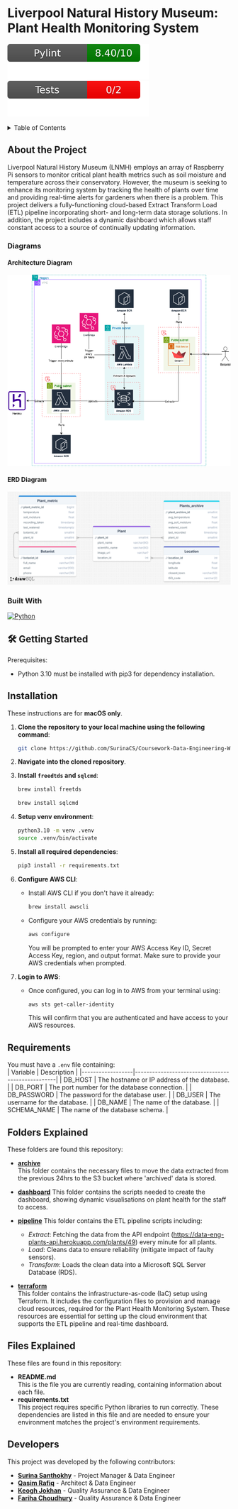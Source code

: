 # Liverpool Natural History Museum: Plant Health Monitoring System
![Pylint Score](.github/badges/pylint.svg)  
![Pytest Score](.github/badges/test.svg)

<!-- TABLE OF CONTENTS -->
<details>
  <summary>Table of Contents</summary>
  <ol>
    <li>
      <a href="#about-the-project">About The Project</a>
      <ul>
        <li><a href="#Diagrams">Diagrams</a></li>
      </ul>
      <ul>
        <li><a href="#built-with">Built With</a></li>
      </ul>
    </li>
    <li>
      <a href="#getting-started">Getting Started</a>
      <ul>
        <li><a href="#prerequisites">Prerequisites</a></li>
        <li><a href="#installation">Installation</a></li>
      </ul>
    <li>
    <a href="#Requirements">Requirements</a>
    </li>
    <li>
    <a href="#folders-explained">Files Explained</a>
    </li>
    <li>
    <a href="#files-explained">Folders Explained</a>
    </li>
    <li>
    <a href="#developers">Developers</a>
    </li>
  </ol>
</details>

## About the Project
Liverpool Natural History Museum (LNMH) employs an array of Raspberry Pi sensors to monitor critical plant health metrics such as soil moisture and temperature across their conservatory. However, the museum is seeking to enhance its monitoring system by tracking the health of plants over time and providing real-time alerts for gardeners when there is a problem. This project delivers a fully-functioning cloud-based Extract Transform Load (ETL) pipeline incorporating short- and long-term data storage solutions. In addition, the project includes a dynamic dashboard which allows staff constant access to a source of continually updating information. 


### Diagrams

#### Architecture Diagram

![Architecture Diagram](/images/architecture-diagram.png)

#### ERD Diagram

![ERD Diagram](/images/ERD-diagram.png)

### Built With
 [![Python][Python.com]][Python-url]


## 🛠️ Getting Started
Prerequisites:
- Python 3.10 must be installed with pip3 for dependency installation.  


## Installation
These instructions are for **macOS only**.

1. **Clone the repository to your local machine using the following command**:
    ```sh
    git clone https://github.com/SurinaCS/Coursework-Data-Engineering-Week-5.git
    ```
2. **Navigate into the cloned repository**.
3. **Install `freedtds` and `sqlcmd`**:
    ```sh
    brew install freetds
    ```
    ```zsh
    brew install sqlcmd
    ```
4. **Setup venv environment**:
    ```zsh
    python3.10 -m venv .venv
    source .venv/bin/activate
    ```
5. **Install all required dependencies**:
    ```sh
    pip3 install -r requirements.txt
    ```
6. **Configure AWS CLI**:
    - Install AWS CLI if you don't have it already:
        ```sh
        brew install awscli
        ```
    - Configure your AWS credentials by running:
        ```sh
        aws configure
        ```
      You will be prompted to enter your AWS Access Key ID, Secret Access Key, region, and output format. Make sure to provide your AWS credentials when prompted.

7. **Login to AWS**:
    - Once configured, you can log in to AWS from your terminal using:
        ```sh
        aws sts get-caller-identity
        ```
      This will confirm that you are authenticated and have access to your AWS resources.

## Requirements
You must have a `.env` file containing:   
| Variable         | Description                                      |
|------------------|--------------------------------------------------|
| DB_HOST          | The hostname or IP address of the database.      |
| DB_PORT          | The port number for the database connection.     |
| DB_PASSWORD      | The password for the database user.              |
| DB_USER          | The username for the database.                   |
| DB_NAME          | The name of the database.                        |
| SCHEMA_NAME      | The name of the database schema.                 |

   
## Folders Explained
These folders are found this repository:     
- **[archive](https://github.com/SurinaCS/lmnh-plant-sensors/tree/main/archive)**     
   This folder contains the necessary files to move the data extracted from the previous 24hrs to the S3 bucket where 'archived' data is stored.
- **[dashboard](https://github.com/SurinaCS/lmnh-plant-sensors/tree/main/dashboard)**
  This folder contains the scripts needed to create the dashboard, showing dynamic visualisations on plant health for the staff to access.

- **[pipeline](https://github.com/SurinaCS/lmnh-plant-sensors/tree/main/pipeline)**
  This folder contains the ETL pipeline scripts including:
    - _Extract_: Fetching the data from the API endpoint (https://data-eng-plants-api.herokuapp.com/plants/49) every minute for all plants.
    - _Load_: Cleans data to ensure reliability (mitigate impact of faulty sensors).
    - _Transform_: Loads the clean data into a Microsoft SQL Server Database (RDS).

- **[terraform](https://github.com/SurinaCS/lmnh-plant-sensors/tree/main/terraform)**  
  This folder contains the infrastructure-as-code (IaC) setup using Terraform. It includes the configuration files to provision and manage cloud resources, required for the Plant Health Monitoring System. These resources are essential for setting up the cloud environment that supports the ETL pipeline and real-time dashboard.


## Files Explained
These files are found in this repository:
- **README.md**  
  This is the file you are currently reading, containing information about each file.   
- **requirements.txt**  
  This project requires specific Python libraries to run correctly. These dependencies are listed in this file and are needed to ensure your environment matches the project's environment requirements.


[Python.com]: https://img.shields.io/badge/python-3670A0?style=for-the-badge&logo=python&logoColor=ffdd54
[Python-url]: https://www.python.org/


## Developers
This project was developed by the following contributors:

- **[Surina Santhokhy](https://github.com/SurinaCS)** - Project Manager & Data Engineer
- **[Qasim Rafiq](https://github.com/qrafiq1)** - Architect & Data Engineer
- **[Keogh Jokhan](https://github.com/keoghrmj)** - Quality Assurance & Data Engineer
- **[Fariha Choudhury](https://github.com/farihachoudhury)** - Quality Assurance & Data Engineer
